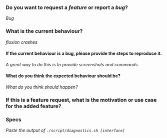 ### Do you want to request a *feature* or report a *bug*?
*Bug*

### What is the current behaviour?
*fluxion crashes*

#### If the current behaviour is a bug, please provide the steps to reproduce it.
*A great way to do this is to provide screenshots and commands.*


#### What do you think the expected behaviour should be?
*What do you think should happen?*

### If this is a feature request, what is the motivation or use case for the added feature?

### Specs
*Paste the output of `./script/diagnostics.sh [interface]`*

